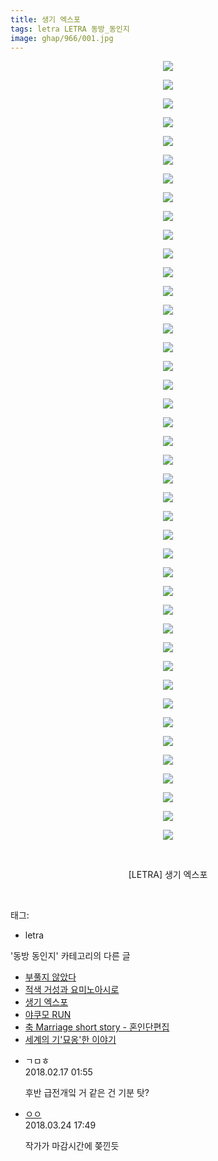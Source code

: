 ```yaml
---
title: 생기 엑스포
tags: letra LETRA 동방_동인지
image: ghap/966/001.jpg
---
```

<div class="article">
<p style="text-align: center; clear: none; float: none;"><img src="{{ site.nasurl }}/ghap/966/001.jpg"/></p>
<p style="text-align: center; clear: none; float: none;"><img src="{{ site.nasurl }}/ghap/966/002.jpg"/></p>
<p style="text-align: center; clear: none; float: none;"><img src="{{ site.nasurl }}/ghap/966/003.jpg"/></p>
<p style="text-align: center; clear: none; float: none;"><img src="{{ site.nasurl }}/ghap/966/004.jpg"/></p>
<p style="text-align: center; clear: none; float: none;"><img src="{{ site.nasurl }}/ghap/966/005.jpg"/></p>
<p style="text-align: center; clear: none; float: none;"><img src="{{ site.nasurl }}/ghap/966/006.jpg"/></p>
<p style="text-align: center; clear: none; float: none;"><img src="{{ site.nasurl }}/ghap/966/007.jpg"/></p>
<p style="text-align: center; clear: none; float: none;"><img src="{{ site.nasurl }}/ghap/966/008.jpg"/></p>
<p style="text-align: center; clear: none; float: none;"><img src="{{ site.nasurl }}/ghap/966/009.jpg"/></p>
<p style="text-align: center; clear: none; float: none;"><img src="{{ site.nasurl }}/ghap/966/010.jpg"/></p>
<p style="text-align: center; clear: none; float: none;"><img src="{{ site.nasurl }}/ghap/966/011.jpg"/></p>
<p style="text-align: center; clear: none; float: none;"><img src="{{ site.nasurl }}/ghap/966/012.jpg"/></p>
<p style="text-align: center; clear: none; float: none;"><img src="{{ site.nasurl }}/ghap/966/013.jpg"/></p>
<p style="text-align: center; clear: none; float: none;"><img src="{{ site.nasurl }}/ghap/966/014.jpg"/></p>
<p style="text-align: center; clear: none; float: none;"><img src="{{ site.nasurl }}/ghap/966/015.jpg"/></p>
<p style="text-align: center; clear: none; float: none;"><img src="{{ site.nasurl }}/ghap/966/016.jpg"/></p>
<p style="text-align: center; clear: none; float: none;"><img src="{{ site.nasurl }}/ghap/966/017.jpg"/></p>
<p style="text-align: center; clear: none; float: none;"><img src="{{ site.nasurl }}/ghap/966/018.jpg"/></p>
<p style="text-align: center; clear: none; float: none;"><img src="{{ site.nasurl }}/ghap/966/019.jpg"/></p>
<p style="text-align: center; clear: none; float: none;"><img src="{{ site.nasurl }}/ghap/966/020.jpg"/></p>
<p style="text-align: center; clear: none; float: none;"><img src="{{ site.nasurl }}/ghap/966/021.jpg"/></p>
<p style="text-align: center; clear: none; float: none;"><img src="{{ site.nasurl }}/ghap/966/022.jpg"/></p>
<p style="text-align: center; clear: none; float: none;"><img src="{{ site.nasurl }}/ghap/966/023.jpg"/></p>
<p style="text-align: center; clear: none; float: none;"><img src="{{ site.nasurl }}/ghap/966/024.jpg"/></p>
<p style="text-align: center; clear: none; float: none;"><img src="{{ site.nasurl }}/ghap/966/025.jpg"/></p>
<p style="text-align: center; clear: none; float: none;"><img src="{{ site.nasurl }}/ghap/966/026.jpg"/></p>
<p style="text-align: center; clear: none; float: none;"><img src="{{ site.nasurl }}/ghap/966/027.jpg"/></p>
<p style="text-align: center; clear: none; float: none;"><img src="{{ site.nasurl }}/ghap/966/028.jpg"/></p>
<p style="text-align: center; clear: none; float: none;"><img src="{{ site.nasurl }}/ghap/966/029.jpg"/></p>
<p style="text-align: center; clear: none; float: none;"><img src="{{ site.nasurl }}/ghap/966/030.jpg"/></p>
<p style="text-align: center; clear: none; float: none;"><img src="{{ site.nasurl }}/ghap/966/031.jpg"/></p>
<p style="text-align: center; clear: none; float: none;"><img src="{{ site.nasurl }}/ghap/966/032.jpg"/></p>
<p style="text-align: center; clear: none; float: none;"><img src="{{ site.nasurl }}/ghap/966/033.jpg"/></p>
<p style="text-align: center; clear: none; float: none;"><img src="{{ site.nasurl }}/ghap/966/034.jpg"/></p>
<p style="text-align: center; clear: none; float: none;"><img src="{{ site.nasurl }}/ghap/966/035.jpg"/></p>
<p style="text-align: center; clear: none; float: none;"><img src="{{ site.nasurl }}/ghap/966/036.jpg"/></p>
<p style="text-align: center; clear: none; float: none;"><img src="{{ site.nasurl }}/ghap/966/037.jpg"/></p>
<p style="text-align: center; clear: none; float: none;"><img src="{{ site.nasurl }}/ghap/966/038.jpg"/></p>
<p style="text-align: center; clear: none; float: none;"><img src="{{ site.nasurl }}/ghap/966/039.jpg"/></p>
<p style="text-align: center; clear: none; float: none;"><img src="{{ site.nasurl }}/ghap/966/040.jpg"/></p>
<p style="text-align: center; clear: none; float: none;"><img src="{{ site.nasurl }}/ghap/966/041.jpg"/></p>
<p style="text-align: center; clear: none; float: none;"><img src="{{ site.nasurl }}/ghap/966/042.jpg"/></p>
<p style="text-align: center; clear: none; float: none;"><br/></p>
<p style="text-align: center; clear: none; float: none;">[LETRA] 생기 엑스포</p>
<p><br/></p>
</div><div class="tagTrail">
<p>태그: </p>
<ul>
<li>letra</li>
</ul>
</div><div class="another">
<p>'동방 동인지' 카테고리의 다른 글</p>
<ul>
<li><a href="/2016-07-20-ghap_968">부풀지 않았다</a></li>
<li><a href="/2016-07-20-ghap_967">적색 거성과 요미노아시로</a></li>
<li><a href="/2016-07-20-ghap_966">생기 엑스포</a></li>
<li><a href="/2016-07-20-ghap_965">야쿠모 RUN</a></li>
<li><a href="/2016-07-20-ghap_963">축 Marriage short story - 혼인단편집</a></li>
<li><a href="/2016-07-20-ghap_962">세계의 기'묘옹'한 이야기</a></li>
</ul>
</div><div class="cb_module cb_fluid">
<div class="cb_wrt cb_profile">
<div class="comment">
<ul>
<li class="cb_thumb_off" id="comment15200771">
<div class="cb_comment_area">
<div class="cb_info_area">
<div class="cb_section">
<span class="cb_nick_name">ㄱㅁㅎ</span>
</div>
<div class="cb_section">
<span class="cb_date">2018.02.17 01:55 </span>
</div>
</div>
<div class="cb_dsc_comment">
<p class="cb_dsc">
											후반 급전개잌 거 같은 건 기분 탓?
										</p>
</div>
</div></li>
<li class="cb_thumb_off" id="comment15226202">
<div class="cb_comment_area">
<div class="cb_info_area">
<div class="cb_section">
<span class="cb_nick_name"> <a href="http://http:/gggtttt" onclick="return openLinkInNewWindow(this)">ㅇㅇ</a></span>
</div>
<div class="cb_section">
<span class="cb_date">2018.03.24 17:49 </span>
</div>
</div>
<div class="cb_dsc_comment">
<p class="cb_dsc">
											작가가 마감시간에 쫒낀듯
										</p>
</div>
</div></li>
</ul>
</div>
</div><!-- commentList close -->
</div>
